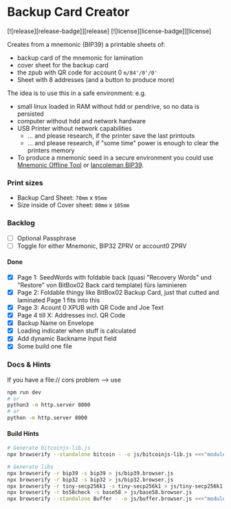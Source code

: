 # Backup Card Creator

[![release][release-badge]][release]
[![license][license-badge]][license]

Creates from a mnemonic (BIP39) a printable sheets of:
- backup card of the mnemonic for lamination
- cover sheet for the backup card 
- the zpub with QR code for account 0 `m/84'/0'/0'`
- Sheet with 8 addresses (and a button to produce more)

The idea is to use this in a safe environment: e.g. 
- small linux loaded in RAM without hdd or pendrive, so no data is persisted
- computer without hdd and network hardware
- USB Printer without network capabilities
  - ... and please research, if the printer save the last printouts
  - ... and please research, if "some time" power is enough to clear the printers memory
- To produce a mnemonic seed in a secure environment you could use [Mnemonic Offline Tool](https://github.com/bitaps-com/mnemonic-offline-tool)
or [Iancoleman BIP39](https://github.com/iancoleman/bip39/blob/master/readme.md#standalone-offline-version).

### Print sizes
- Backup Card Sheet: `70mm` x `95mm`
- Size inside of Cover sheet: `80mm` x `105mm`

### Backlog

- [ ] Optional Passphrase
- [ ] Toggle for either Mnemonic, BIP32 ZPRV or account0 ZPRV

#### Done
- [x] Page 1: SeedWords with foldable back (quasi "Recovery Words" und "Restore" von BitBox02 Back card template) fürs laminieren
- [x] Page 2: Foldable thingy like BitBox02 Backup Card, just that cutted and laminated Page 1 fits into this
- [x] Page 3: Acount 0 XPUB with QR Code and Joe Text
- [x] Page 4 till X: Addresses incl. QR Code
- [x] Backup Name on Envelope
- [x] Loading indicater when stuff is calculated
- [x] Add dynamic Backname Input field
- [x] Some build one file

###  Docs & Hints

If you have a file:// cors problem --> use 
```bash
npm run dev
# or
python3 -m http.server 8000
# or
python -m http.server 8000
```

#### Build Hints

```bash
# Generate bitcoinjs-lib.js
npx browserify --standalone bitcoin - -o js/bitcoinjs-lib.js <<<"module.exports = require('bitcoinjs-lib');"

# Generate libs
npx browserify -r bip39 -s bip39 > js/bip39.browser.js  
npx browserify -r bip32 -s bip32 > js/bip32.browser.js
npx browserify -r tiny-secp256k1 -s tiny-secp256k1 > js/tiny-secp256k1.browser.js
npx browserify -r bs58check -s base58 > js/base58.browser.js  
npx browserify --standalone Buffer - -o js/buffer.browser.js <<<"module.exports = require('buffer').Buffer;"
```
